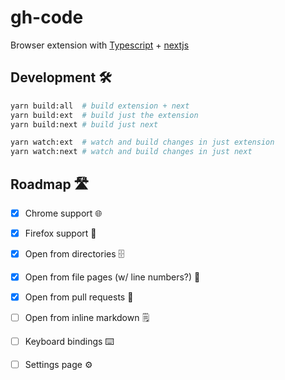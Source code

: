 # gh-code

Browser extension with [Typescript](http://www.typescriptlang.org/) + [nextjs](https://nextjs.org/)

## Development 🛠️

```bash
yarn build:all  # build extension + next
yarn build:ext  # build just the extension
yarn build:next # build just next

yarn watch:ext  # watch and build changes in just extension
yarn watch:next # watch and build changes in just next
```

## Roadmap 🛣️
  - [x] Chrome support 🌐
  - [x] Firefox support 🦊
  - [x] Open from directories 🗄
  - [x] Open from file pages (w/ line numbers?) 📄
  - [x] Open from pull requests 📩
  - [ ] Open from inline markdown 🗒
  - [ ] Keyboard bindings ⌨️
  - [ ] Settings page ⚙️

